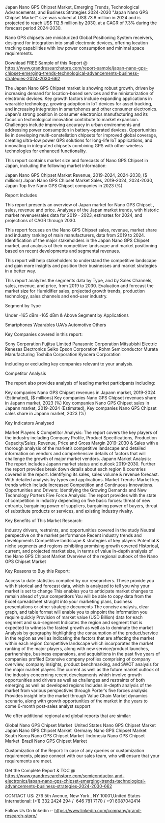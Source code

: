 Japan Nano GPS Chipset Market, Emerging Trends, Technological Advancements, and Business Strategies 2024-2030
"Japan Nano GPS Chipset Market" size was valued at US$ 73.8 million in 2024 and is projected to reach US$ 112.5 million by 2030, at a CAGR of 7.3% during the forecast period 2024-2030.

Nano GPS chipsets are miniaturized Global Positioning System receivers, designed for integration into small electronic devices, offering location tracking capabilities with low power consumption and minimal space requirements.

Download FREE Sample of this Report @ https://www.grandresearchstore.com/report-sample/japan-nano-gps-chipset-emerging-trends-technological-advancements-business-strategies-2024-2030-662

The Japan Nano GPS Chipset market is showing robust growth, driven by increasing demand for location-based services and the miniaturization of electronic devices. Key growth factors include expanding applications in wearable technology, growing adoption in IoT devices for asset tracking, and increasing integration in smartphones and other consumer electronics. Japan's strong position in consumer electronics manufacturing and its focus on technological innovation contribute to market expansion. Challenges include improving accuracy in urban environments and addressing power consumption in battery-operated devices. Opportunities lie in developing multi-constellation chipsets for improved global coverage, creating ultra-low power GPS solutions for long-life IoT applications, and innovating in integrated chipsets combining GPS with other wireless technologies for enhanced functionality.

This report contains market size and forecasts of Nano GPS Chipset in Japan, including the following market information:

Japan Nano GPS Chipset Market Revenue, 2019-2024, 2024-2030, ($ millions)
Japan Nano GPS Chipset Market Sales, 2019-2024, 2024-2030,
Japan Top five Nano GPS Chipset companies in 2023 (%)

Report Includes

This report presents an overview of Japan market for Nano GPS Chipset , sales, revenue and price. Analyses of the Japan market trends, with historic market revenue/sales data for 2019 - 2023, estimates for 2024, and projections of CAGR through 2030.

This report focuses on the Nano GPS Chipset sales, revenue, market share and industry ranking of main manufacturers, data from 2019 to 2024. Identification of the major stakeholders in the Japan Nano GPS Chipset market, and analysis of their competitive landscape and market positioning based on recent developments and segmental revenues.

This report will help stakeholders to understand the competitive landscape and gain more insights and position their businesses and market strategies in a better way.

This report analyzes the segments data by Type, and by Sales Channels, sales, revenue, and price, from 2019 to 2030. Evaluation and forecast the market size for Humidifier sales, projected growth trends, production technology, sales channels and end-user industry.

Segment by Type

Under -165 dBm
-165 dBm & Above
Segment by Applications

Smartphones
Wearables
UAVs
Automotive
Others

Key Companies covered in this report:

Sony Corporation
Fujitsu Limited
Panasonic Corporation
Mitsubishi Electric
Renesas Electronics
Seiko Epson Corporation
Rohm Semiconductor
Murata Manufacturing
Toshiba Corporation
Kyocera Corporation

Including or excluding key companies relevant to your analysis.

Competitor Analysis

The report also provides analysis of leading market participants including:

Key companies Nano GPS Chipset revenues in Japann market, 2019-2024 (Estimated), ($ millions)
Key companies Nano GPS Chipset revenues share in Japann market, 2023 (%)
Key companies Nano GPS Chipset sales in Japann market, 2019-2024 (Estimated),
Key companies Nano GPS Chipset sales share in Japann market, 2023 (%)

Key Indicators Analysed

Market Players & Competitor Analysis: The report covers the key players of the industry including Company Profile, Product Specifications, Production Capacity/Sales, Revenue, Price and Gross Margin 2019-2030 & Sales with a thorough analysis of the market’s competitive landscape and detailed information on vendors and comprehensive details of factors that will challenge the growth of major market vendors.
Japann Market Analysis: The report includes Japann market status and outlook 2019-2030. Further the report provides break down details about each region & countries covered in the report. Identifying its sales, sales volume & revenue forecast. With detailed analysis by types and applications.
Market Trends: Market key trends which include Increased Competition and Continuous Innovations.
Opportunities and Drivers: Identifying the Growing Demands and New Technology
Porters Five Force Analysis: The report provides with the state of competition in industry depending on five basic forces: threat of new entrants, bargaining power of suppliers, bargaining power of buyers, threat of substitute products or services, and existing industry rivalry.

Key Benefits of This Market Research:

Industry drivers, restraints, and opportunities covered in the study
Neutral perspective on the market performance
Recent industry trends and developments
Competitive landscape & strategies of key players
Potential & niche segments and regions exhibiting promising growth covered
Historical, current, and projected market size, in terms of value
In-depth analysis of the Nano GPS Chipset Market
Overview of the regional outlook of the Nano GPS Chipset Market

Key Reasons to Buy this Report:

Access to date statistics compiled by our researchers. These provide you with historical and forecast data, which is analyzed to tell you why your market is set to change
This enables you to anticipate market changes to remain ahead of your competitors
You will be able to copy data from the Excel spreadsheet straight into your marketing plans, business presentations or other strategic documents
The concise analysis, clear graph, and table format will enable you to pinpoint the information you require quickly
Provision of market value (USD Billion) data for each segment and sub-segment
Indicates the region and segment that is expected to witness the fastest growth as well as to dominate the market
Analysis by geography highlighting the consumption of the product/service in the region as well as indicating the factors that are affecting the market within each region
Competitive landscape which incorporates the market ranking of the major players, along with new service/product launches, partnerships, business expansions, and acquisitions in the past five years of companies profiled
Extensive company profiles comprising of company overview, company insights, product benchmarking, and SWOT analysis for the major market players
The current as well as the future market outlook of the industry concerning recent developments which involve growth opportunities and drivers as well as challenges and restraints of both emerging as well as developed regions
Includes in-depth analysis of the market from various perspectives through Porter’s five forces analysis
Provides insight into the market through Value Chain
Market dynamics scenario, along with growth opportunities of the market in the years to come
6-month post-sales analyst support

We offer additional regional and global reports that are similar:

Global Nano GPS Chipset Market 
United States Nano GPS Chipset Market 
Japan Nano GPS Chipset Market 
Germany Nano GPS Chipset Market 
South Korea Nano GPS Chipset Market 
Indonesia Nano GPS Chipset Market 
Brazil Nano GPS Chipset Market

Customization of the Report: In case of any queries or customization requirements, please connect with our sales team, who will ensure that your requirements are meet.

Get the Complete Report & TOC @ https://www.grandresearchstore.com/semiconductor-and-electronics/japan-nano-gps-chipset-emerging-trends-technological-advancements-business-strategies-2024-2030-662

CONTACT US:
276 5th Avenue, New York , NY 10001,United States
International: (+1) 332 2424 294 /  646 781 7170 / +91 8087042414

Follow Us On linkedin :- https://www.linkedin.com/company/grand-research-store/
